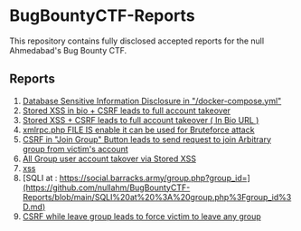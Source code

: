 # BugBountyCTF-Reports
This repository contains fully disclosed accepted reports for the null Ahmedabad's Bug Bounty CTF.

## Reports

1. [Database Sensitive Information Disclosure in "/docker-compose.yml"](https://github.com/nullahm/BugBountyCTF-Reports/blob/main/Database_Sensitive_Information_Disclosure.md)
2. [Stored XSS in bio + CSRF leads to full account takeover](https://github.com/nullahm/BugBountyCTF-Reports/blob/main/Stored_XSS_in_bio_%2B_CSRF_leads_to_full_account_takeover.md)
3. [Stored XSS + CSRF leads to full account takeover ( In Bio URL )](https://github.com/nullahm/BugBountyCTF-Reports/blob/main/Stored%20XSS%20%2B%20CSRF%20leads%20to%20full%20account%20takeover%20(%20In%20Bio%20URL%20).md)
4. [xmlrpc.php FILE IS enable it can be used for Bruteforce attack](https://github.com/nullahm/BugBountyCTF-Reports/blob/main/xmlrpc.php%20FILE%20IS%20enable%20it%20can%20be%20used%20for%20Bruteforce%20attack.md)
5. [CSRF in "Join Group" Button leads to send request to join Arbitrary group from victim's account](https://github.com/nullahm/BugBountyCTF-Reports/blob/main/CSRF%20in%20%22Join%20Group%22%20Button%20leads%20to%20send%20request%20to%20join%20Arbitrary%20group%20from%20victim's%20account.md)
6. [All Group user account takover via Stored XSS](https://github.com/nullahm/BugBountyCTF-Reports/blob/main/All%20Group%20user%20account%20takover%20via%20Stored%20XSS.md)
7. [xss](https://github.com/nullahm/BugBountyCTF-Reports/blob/main/xss.md)
8. [SQLI at : https://social.barracks.army/group.php?group_id=](https://github.com/nullahm/BugBountyCTF-Reports/blob/main/SQLI%20at%20%3A%20group.php%3Fgroup_id%3D.md)
9. [CSRF while leave group leads to force victim to leave any group](https://github.com/nullahm/BugBountyCTF-Reports/blob/main/CSRF%20while%20leave%20group%20leads%20to%20force%20victim%20to%20leave%20any%20group.md)
